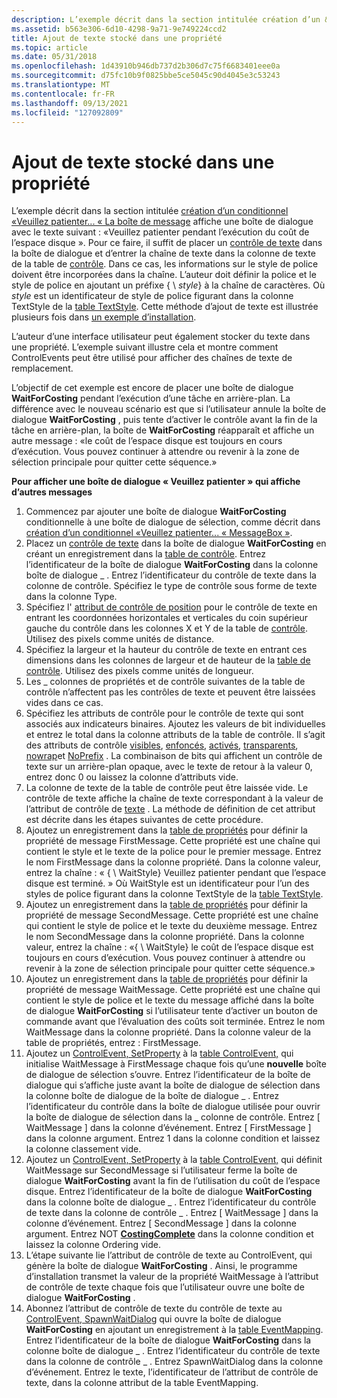 ```yaml
---
description: L’exemple décrit dans la section intitulée création d’un &conditionnel \# 0034 ; Veuillez patienter.
ms.assetid: b563e306-6d10-4298-9a71-9e749224ccd2
title: Ajout de texte stocké dans une propriété
ms.topic: article
ms.date: 05/31/2018
ms.openlocfilehash: 1d43910b946db737d2b306d7c75f6683401eee0a
ms.sourcegitcommit: d75fc10b9f0825bbe5ce5045c90d4045e3c53243
ms.translationtype: MT
ms.contentlocale: fr-FR
ms.lasthandoff: 09/13/2021
ms.locfileid: "127092809"
---
```

# <a name="adding-text-stored-in-a-property"></a>Ajout de texte stocké dans une propriété

L’exemple décrit dans la section intitulée [création d’un conditionnel «Veuillez patienter... « La boîte de message](authoring-a-conditional-please-wait-------message-box.md) affiche une boîte de dialogue avec le texte suivant : «Veuillez patienter pendant l’exécution du coût de l’espace disque ». Pour ce faire, il suffit de placer un [contrôle de texte](text-control.md) dans la boîte de dialogue et d’entrer la chaîne de texte dans la colonne de texte de la table de [contrôle](control-table.md). Dans ce cas, les informations sur le style de police doivent être incorporées dans la chaîne. L’auteur doit définir la police et le style de police en ajoutant un préfixe { \\ *style*} à la chaîne de caractères. Où *style* est un identificateur de style de police figurant dans la colonne TextStyle de la [table TextStyle](textstyle-table.md). Cette méthode d’ajout de texte est illustrée plusieurs fois dans [un exemple d’installation](an-installation-example.md).

L’auteur d’une interface utilisateur peut également stocker du texte dans une propriété. L’exemple suivant illustre cela et montre comment ControlEvents peut être utilisé pour afficher des chaînes de texte de remplacement.

L’objectif de cet exemple est encore de placer une boîte de dialogue **WaitForCosting** pendant l’exécution d’une tâche en arrière-plan. La différence avec le nouveau scénario est que si l’utilisateur annule la boîte de dialogue **WaitForCosting** , puis tente d’activer le contrôle avant la fin de la tâche en arrière-plan, la boîte de **WaitForCosting** réapparaît et affiche un autre message : «le coût de l’espace disque est toujours en cours d’exécution. Vous pouvez continuer à attendre ou revenir à la zone de sélection principale pour quitter cette séquence.»

**Pour afficher une boîte de dialogue « Veuillez patienter » qui affiche d’autres messages**

1.  Commencez par ajouter une boîte de dialogue **WaitForCosting** conditionnelle à une boîte de dialogue de sélection, comme décrit dans [création d’un conditionnel «Veuillez patienter... « MessageBox »](authoring-a-conditional-please-wait-------message-box.md).
2.  Placez un [contrôle de texte](text-control.md) dans la boîte de dialogue **WaitForCosting** en créant un enregistrement dans la [table de contrôle](control-table.md). Entrez l’identificateur de la boîte de dialogue **WaitForCosting** dans la colonne boîte de dialogue \_ . Entrez l’identificateur du contrôle de texte dans la colonne de contrôle. Spécifiez le type de contrôle sous forme de texte dans la colonne Type.
3.  Spécifiez l' [attribut de contrôle de position](position-control-attribute.md) pour le contrôle de texte en entrant les coordonnées horizontales et verticales du coin supérieur gauche du contrôle dans les colonnes X et Y de la table de [contrôle](control-table.md). Utilisez des pixels comme unités de distance.
4.  Spécifiez la largeur et la hauteur du contrôle de texte en entrant ces dimensions dans les colonnes de largeur et de hauteur de la [table de contrôle](control-table.md). Utilisez des pixels comme unités de longueur.
5.  Les \_ colonnes de propriétés et de contrôle suivantes de la table de contrôle n’affectent pas les contrôles de texte et peuvent être laissées vides dans ce cas.
6.  Spécifiez les attributs de contrôle pour le contrôle de texte qui sont associés aux indicateurs binaires. Ajoutez les valeurs de bit individuelles et entrez le total dans la colonne attributs de la table de contrôle. Il s’agit des attributs de contrôle [visibles](visible-control-attribute.md), [enfoncés](sunken-control-attribute.md), [activés](enabled-control-attribute.md), [transparents](transparent-control-attribute.md), [nowrap](nowrap-control-attribute.md)et [NoPrefix](noprefix-control-attribute.md) . La combinaison de bits qui affichent un contrôle de texte sur un arrière-plan opaque, avec le texte de retour à la valeur 0, entrez donc 0 ou laissez la colonne d’attributs vide.
7.  La colonne de texte de la table de contrôle peut être laissée vide. Le contrôle de texte affiche la chaîne de texte correspondant à la valeur de l’attribut de contrôle de [texte](text-control-attribute.md) . La méthode de définition de cet attribut est décrite dans les étapes suivantes de cette procédure.
8.  Ajoutez un enregistrement dans la [table de propriétés](property-table.md) pour définir la propriété de message FirstMessage. Cette propriété est une chaîne qui contient le style et le texte de la police pour le premier message. Entrez le nom FirstMessage dans la colonne propriété. Dans la colonne valeur, entrez la chaîne : « { \\ WaitStyle} Veuillez patienter pendant que l’espace disque est terminé. » Où WaitStyle est un identificateur pour l’un des styles de police figurant dans la colonne TextStyle de la [table TextStyle](textstyle-table.md).
9.  Ajoutez un enregistrement dans la [table de propriétés](property-table.md) pour définir la propriété de message SecondMessage. Cette propriété est une chaîne qui contient le style de police et le texte du deuxième message. Entrez le nom SecondMessage dans la colonne propriété. Dans la colonne valeur, entrez la chaîne : «{ \\ WaitStyle} le coût de l’espace disque est toujours en cours d’exécution. Vous pouvez continuer à attendre ou revenir à la zone de sélection principale pour quitter cette séquence.»
10. Ajoutez un enregistrement dans la [table de propriétés](property-table.md) pour définir la propriété de message WaitMessage. Cette propriété est une chaîne qui contient le style de police et le texte du message affiché dans la boîte de dialogue **WaitForCosting** si l’utilisateur tente d’activer un bouton de commande avant que l’évaluation des coûts soit terminée. Entrez le nom WaitMessage dans la colonne propriété. Dans la colonne valeur de la table de propriétés, entrez : FirstMessage.
11. Ajoutez un [ControlEvent, SetProperty](setproperty-controlevent.md) à la [table ControlEvent,](controlevent-table.md) qui initialise WaitMessage à FirstMessage chaque fois qu’une **nouvelle** boîte de dialogue de sélection s’ouvre. Entrez l’identificateur de la boîte de dialogue qui s’affiche juste avant la boîte de dialogue de sélection dans la colonne boîte de dialogue de la boîte de dialogue \_ . Entrez l’identificateur du contrôle dans la boîte de dialogue utilisée pour ouvrir la boîte de dialogue de sélection dans la \_ colonne de contrôle. Entrez \[ WaitMessage \] dans la colonne d’événement. Entrez \[ FirstMessage \] dans la colonne argument. Entrez 1 dans la colonne condition et laissez la colonne classement vide.
12. Ajoutez un [ControlEvent, SetProperty](setproperty-controlevent.md) à la [table ControlEvent,](controlevent-table.md) qui définit WaitMessage sur SecondMessage si l’utilisateur ferme la boîte de dialogue **WaitForCosting** avant la fin de l’utilisation du coût de l’espace disque. Entrez l’identificateur de la boîte de dialogue **WaitForCosting** dans la colonne boîte de dialogue \_ . Entrez l’identificateur du contrôle de texte dans la colonne de contrôle \_ . Entrez \[ WaitMessage \] dans la colonne d’événement. Entrez \[ SecondMessage \] dans la colonne argument. Entrez NOT [**CostingComplete**](costingcomplete.md) dans la colonne condition et laissez la colonne Ordering vide.
13. L’étape suivante lie l’attribut de contrôle de texte au ControlEvent, qui génère la boîte de dialogue **WaitForCosting** . Ainsi, le programme d’installation transmet la valeur de la propriété WaitMessage à l’attribut de contrôle de texte chaque fois que l’utilisateur ouvre une boîte de dialogue **WaitForCosting** .
14. Abonnez l’attribut de contrôle de texte du contrôle de texte au [ControlEvent, SpawnWaitDialog](spawnwaitdialog-controlevent.md) qui ouvre la boîte de dialogue **WaitForCosting** en ajoutant un enregistrement à la [table EventMapping](eventmapping-table.md). Entrez l’identificateur de la boîte de dialogue **WaitForCosting** dans la colonne boîte de dialogue \_ . Entrez l’identificateur du contrôle de texte dans la colonne de contrôle \_ . Entrez SpawnWaitDialog dans la colonne d’événement. Entrez le texte, l’identificateur de l’attribut de contrôle de texte, dans la colonne attribut de la table EventMapping.

 

 



